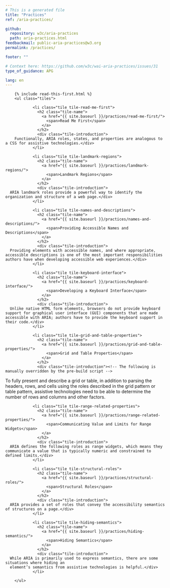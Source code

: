 ```yaml
---
# This is a generated file
title: "Practices"
ref: /aria-practices/

github:
  repository: w3c/aria-practices
  path: aria-practices.html
feedbackmail: public-aria-practices@w3.org
permalink: /practices/

footer: ""

# Context here: https://github.com/w3c/wai-aria-practices/issues/31
type_of_guidance: APG

lang: en
---
```



<link rel="stylesheet" href="{{ site.baseurl }}/assets/styles.css">
<!-- Code highlighting styles -->
<link rel="stylesheet" href="{{ site.baseurl }}/index/css/github.css">

<div>

        {% include read-this-first.html %}
        <ul class="tiles">
          
                <li class="tile tile-read-me-first">
                  <h2 class="tile-name">
                    <a href="{{ site.baseurl }}/practices/read-me-first/">
                      <span>Read Me First</span>
                    </a>
                  </h2>
                  <div class="tile-introduction">
        Functionally, ARIA roles, states, and properties are analogous to a CSS for assistive technologies.</div>
                </li>
               
                <li class="tile tile-landmark-regions">
                  <h2 class="tile-name">
                    <a href="{{ site.baseurl }}/practices/landmark-regions/">
                      <span>Landmark Regions</span>
                    </a>
                  </h2>
                  <div class="tile-introduction">
      ARIA landmark roles provide a powerful way to identify the organization and structure of a web page.</div>
                </li>
               
                <li class="tile tile-names-and-descriptions">
                  <h2 class="tile-name">
                    <a href="{{ site.baseurl }}/practices/names-and-descriptions/">
                      <span>Providing Accessible Names and Descriptions</span>
                    </a>
                  </h2>
                  <div class="tile-introduction">
      Providing elements with accessible names, and where appropriate, accessible descriptions is one of the most important responsibilities authors have when developing accessible web experiences.</div>
                </li>
               
                <li class="tile tile-keyboard-interface">
                  <h2 class="tile-name">
                    <a href="{{ site.baseurl }}/practices/keyboard-interface/">
                      <span>Developing a Keyboard Interface</span>
                    </a>
                  </h2>
                  <div class="tile-introduction">
      Unlike native HTML form elements, browsers do not provide keyboard support for graphical user interface (GUI) components that are made accessible with ARIA; authors have to provide the keyboard support in their code.</div>
                </li>
               
                <li class="tile tile-grid-and-table-properties">
                  <h2 class="tile-name">
                    <a href="{{ site.baseurl }}/practices/grid-and-table-properties/">
                      <span>Grid and Table Properties</span>
                    </a>
                  </h2>
                  <div class="tile-introduction"><!-- The following is manually overridden by the pre-build script -->
To fully present and describe a grid or table, in addition to parsing the headers, rows, and cells using the roles described in the grid pattern or table pattern, assistive technologies need to be able to determine the number of rows and columns and other factors.</div>
                </li>
               
                <li class="tile tile-range-related-properties">
                  <h2 class="tile-name">
                    <a href="{{ site.baseurl }}/practices/range-related-properties/">
                      <span>Communicating Value and Limits for Range Widgets</span>
                    </a>
                  </h2>
                  <div class="tile-introduction">
      ARIA defines the following roles as range widgets, which means they communicate a value that is typically numeric and constrained to defined limits.</div>
                </li>
               
                <li class="tile tile-structural-roles">
                  <h2 class="tile-name">
                    <a href="{{ site.baseurl }}/practices/structural-roles/">
                      <span>Structural Roles</span>
                    </a>
                  </h2>
                  <div class="tile-introduction">
      ARIA provides a set of roles that convey the accessibility semantics of structures on a page.</div>
                </li>
               
                <li class="tile tile-hiding-semantics">
                  <h2 class="tile-name">
                    <a href="{{ site.baseurl }}/practices/hiding-semantics/">
                      <span>Hiding Semantics</span>
                    </a>
                  </h2>
                  <div class="tile-introduction">
      While ARIA is primarily used to express semantics, there are some situations where hiding an
      element’s semantics from assistive technologies is helpful.</div>
                </li>
              
        </ul>
      
</div>
<script>
  var SkipToConfig = {
    settings: {
      skipTo: {
        displayOption: 'popup',
        attachElement: '#site-header',
        colorTheme: 'aria'
      }
    }
  };
</script>
<script src="{{ site.baseurl }}/assets/skipto.min.js"></script>
